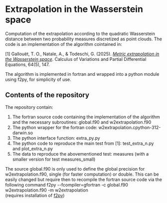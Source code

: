 # Extrapolation in the Wasserstein space

Computation of the extrapolation according to the quadratic Wasserstein distance between two probability measures discretized as point clouds. The code is an implementation of the algorithm cointained in:

[1] Gallouët, T. O., Natale, A., & Todeschi, G. (2025). [_Metric extrapolation in the Wasserstein space_](https://arxiv.org/abs/2407.10516). Calculus of Variations and Partial Differential Equations, 64(5), 147.

The algorithm is implemented in fortran and wrapped into a python module using f2py, for simplicity of use.

## Contents of the repository

The repository contain:
1. The fortran source code containing the implementation of the algorithm and the necessary subroutines: global.f90 and w2extrapolation.f90
2. The python wrapper for the fortran code: w2extrapolation.cpython-312-darwin.so
3. The python interface function: extra_py.py
4. The python code to reproduce the main test from [1]: test_extra_n.py and plot_extra_n.py
5. The data to reproduce the abovementioned test: measures (with a smaller version for test measures_small)

The source global.f90 is only used to define the global precision for w2extrapolation.f90, single (for faster computation) or double. This can be easily changed but require then to recompile the fortran source code via the following command
f2py --fcompiler=gfortran -c global.f90 w2extrapolation.f90 -m w2extrapolation               
(requires installation of [f2py](https://numpy.org/doc/stable/f2py/))

